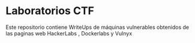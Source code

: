 # Laboratorios CTF
Este repositorio contiene WriteUps de máquinas vulnerables obtenidos de las paginas web HackerLabs , Dockerlabs y Vulnyx
